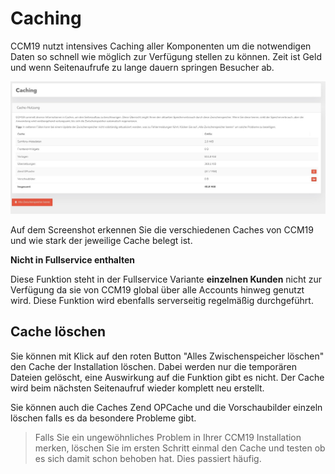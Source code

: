 # Caching

CCM19 nutzt intensives Caching aller Komponenten um die notwendigen Daten so schnell wie möglich zur Verfügung stellen zu können. Zeit ist Geld und wenn Seitenaufrufe zu lange dauern springen Besucher ab.


![screenshot-1641916436826](../assets/screenshot-1641916436826.jpg)

Auf dem Screenshot erkennen Sie die verschiedenen Caches von CCM19 und wie stark der jeweilige Cache belegt ist.

**Nicht in Fullservice enthalten**

Diese Funktion steht in der Fullservice Variante **einzelnen Kunden** nicht zur Verfügung da sie von CCM19 global über alle Accounts hinweg genutzt wird. Diese Funktion wird ebenfalls serverseitig regelmäßig  durchgeführt.



## Cache löschen

Sie können mit Klick auf den roten Button "Alles Zwischenspeicher löschen" den Cache der Installation löschen. Dabei werden nur die temporären Dateien gelöscht, eine Auswirkung auf die Funktion gibt es nicht. Der Cache wird beim nächsten Seitenaufruf wieder komplett neu erstellt.

Sie können auch die Caches Zend OPCache und die Vorschaubilder einzeln löschen falls es da besondere Probleme gibt.

> Falls Sie ein ungewöhnliches Problem in Ihrer CCM19 Installation merken, löschen Sie im ersten Schritt einmal den Cache und testen ob es sich damit schon behoben hat. Dies passiert häufig.

